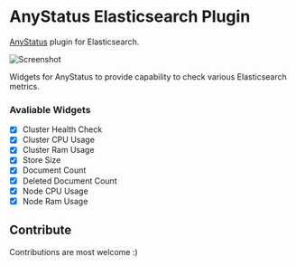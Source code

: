 # AnyStatus Elasticsearch Plugin
[AnyStatus](https://www.anystat.us) plugin for Elasticsearch.

![Screenshot](https://raw.githubusercontent.com/fatihboy/AnyStatusElasticsearch//master/Docs/images/Screenshot.png)

Widgets for AnyStatus to provide capability to check various Elasticsearch metrics.

### Avaliable Widgets

-  [x] Cluster Health Check
-  [x] Cluster CPU Usage
-  [x] Cluster Ram Usage
-  [x] Store Size
-  [x] Document Count
-  [x] Deleted Document Count
-  [x] Node CPU Usage
-  [x] Node Ram Usage

## Contribute

Contributions are most welcome :)